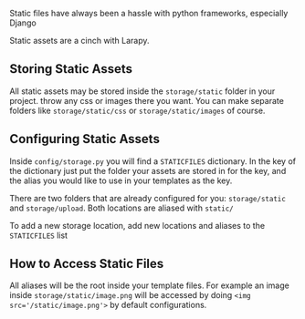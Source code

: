 Static files have always been a hassle with python frameworks, especially Django

Static assets are a cinch with Larapy. 

## Storing Static Assets

All static assets may be stored inside the `storage/static` folder in your project. throw any css or images there you want. You can make separate folders like `storage/static/css` or `storage/static/images` of course.

## Configuring Static Assets

Inside `config/storage.py` you will find a `STATICFILES` dictionary. In the key of the dictionary just put the folder your assets are stored in for the key, and the alias you would like to use in your templates as the key.

There are two folders that are already configured for you: `storage/static` and `storage/upload`. Both locations are aliased with `static/`

To add a new storage location, add new locations and aliases to the `STATICFILES` list

## How to Access Static Files

All aliases will be the root inside your template files. For example an image inside `storage/static/image.png` will be accessed by doing `<img src='/static/image.png'>` by default configurations.